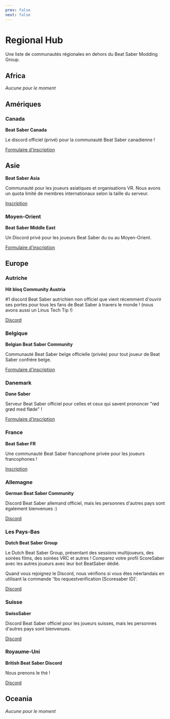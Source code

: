 ```yaml
---
prev: false
next: false
---
```


# Regional Hub

Une liste de communautés régionales en dehors du Beat Saber Modding Group.

## Africa

_Aucune pour le moment_

## Amériques

### Canada

**Beat Saber Canada**

Le discord officiel (privé) pour la communauté Beat Saber canadienne !

[Formulaire d'inscription](https://docs.google.com/forms/d/e/1FAIpQLSfWhARJyoYJ_FcbChiVUTAPPkBlVsENsBF2bs5twkJkrbjbGQ/viewform)

## Asie

**Beat Saber Asia**

Communauté pour les joueurs asiatiques et organisations VR. Nous avons un quota limité de membres internationaux selon la taille du serveur.

[Inscription](https://forms.gle/Ga3jWoCkugPBD6BZ6)

### Moyen-Orient

**Beat Saber Middle East**

Un Discord privé pour les joueurs Beat Saber du ou au Moyen-Orient.

[Formulaire d'inscription](http://bit.ly/BSME_Application)

## Europe

### Autriche

**Hit bloq Community Austria**

#1 discord Beat Saber autrichien non officiel que vient récemment d'ouvrir ses portes pour tous les fans de Beat Saber à travers le monde ! (nous avons aussi un Linus Tech Tip !)

[Discord](https://discord.gg/TvRkNY2)

### Belgique

**Belgian Beat Saber Community**

Communauté Beat Saber belge officielle (privée) pour tout joueur de Beat Saber confrère belge.

[Formulaire d'inscription](https://forms.gle/26VXi4HmnZnDoPZN7)

### Danemark

**Dane Saber**

Serveur Beat Saber officiel pour celles et ceux qui savent prononcer "rød grød med fløde" !

[Formulaire d'inscription](https://forms.gle/AhgBFSK7RnRDDMHa9)

### France

**Beat Saber FR**

Une communauté Beat Saber francophone privée pour les joueurs francophones !

[Inscription](https://docs.google.com/forms/d/1Ro79QYJ83gAsT6m_hpRgCNyhKNZDlEiZJ3oSh5mwTG4)

### Allemagne

**German Beat Saber Community**

Discord Beat Saber allemand officiel, mais les personnes d'autres pays sont également bienvenues :)

[Discord](https://discord.gg/y4G6ruN)

### Les Pays-Bas

**Dutch Beat Saber Group**

Le Dutch Beat Saber Group, présentant des sessions multijoueurs, des soirées films, des soirées VRC et autres ! Comparez votre profil ScoreSaber avec les autres joueurs avec leur bot BeatSaber dédié.

Quand vous rejoignez le Discord, nous vérifions si vous êtes néerlandais en utilisant la commande '!bs requestverification [Scoresaber ID]'.

[Discord](https://discord.gg/sDa7xrE)

### Suisse

**SwissSaber**

Discord Beat Saber officiel pour les joueurs suisses, mais les personnes d'autres pays sont bienvenues.

[Discord](https://discord.gg/eV6SUUF)

### Royaume-Uni

**British Beat Saber Discord**

Nous prenons le thé !

[Discord](https://discord.gg/FC2pzeN)

## Oceania

_Aucune pour le moment_
